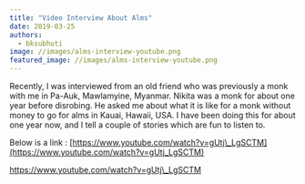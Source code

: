 ```yaml
---
title: "Video Interview About Alms"
date: 2019-03-25
authors: 
  - bksubhuti
image: //images/alms-interview-youtube.png
featured_image: //images/alms-interview-youtube.png
---
```


Recently, I was interviewed from an old friend who was previously a monk with me in Pa-Auk, Mawlamyine, Myanmar. Nikita was a monk for about one year before disrobing. He asked me about what it is like for a monk without money to go for alms in Kauai, Hawaii, USA. I have been doing this for about one year now, and I tell a couple of stories which are fun to listen to.

Below is a link : [https://www.youtube.com/watch?v=gUtj\_LgSCTM](https://www.youtube.com/watch?v=gUtj_LgSCTM)

https://www.youtube.com/watch?v=gUtj\_LgSCTM